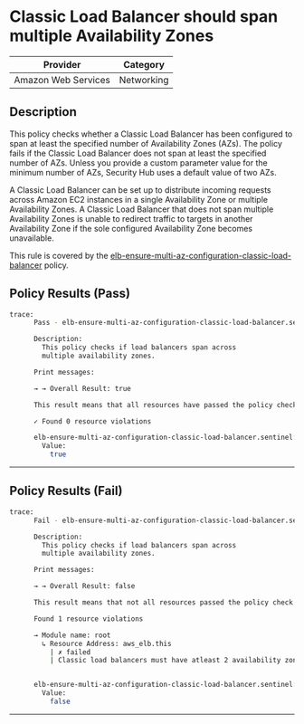 # Classic Load Balancer should span multiple Availability Zones

| Provider            | Category     |
|---------------------|--------------|
| Amazon Web Services | Networking   |

## Description

This policy checks whether a Classic Load Balancer has been configured to span at least the specified number of Availability Zones (AZs). The policy fails if the Classic Load Balancer does not span at least the specified number of AZs. Unless you provide a custom parameter value for the minimum number of AZs, Security Hub uses a default value of two AZs.

A Classic Load Balancer can be set up to distribute incoming requests across Amazon EC2 instances in a single Availability Zone or multiple Availability Zones. A Classic Load Balancer that does not span multiple Availability Zones is unable to redirect traffic to targets in another Availability Zone if the sole configured Availability Zone becomes unavailable.

This rule is covered by the [elb-ensure-multi-az-configuration-classic-load-balancer](https://github.com/hashicorp/policy-library-NIST-Policy-Set-for-AWS-Terraform/blob/main/policies/elb/elb-ensure-multi-az-configuration-classic-load-balancer.sentinel) policy.

## Policy Results (Pass)
```bash
trace:
      Pass - elb-ensure-multi-az-configuration-classic-load-balancer.sentinel

      Description:
        This policy checks if load balancers span across
        multiple availability zones.

      Print messages:

      → → Overall Result: true

      This result means that all resources have passed the policy check for the policy elb-ensure-multi-az-configuration.

      ✓ Found 0 resource violations

      elb-ensure-multi-az-configuration-classic-load-balancer.sentinel:54:1 - Rule "main"
        Value:
          true
```

---

## Policy Results (Fail)
```bash
trace:
      Fail - elb-ensure-multi-az-configuration-classic-load-balancer.sentinel

      Description:
        This policy checks if load balancers span across
        multiple availability zones.

      Print messages:

      → → Overall Result: false

      This result means that not all resources passed the policy check and the protected behavior is not allowed for the policy elb-ensure-multi-az-configuration.

      Found 1 resource violations

      → Module name: root
        ↳ Resource Address: aws_elb.this
          | ✗ failed
          | Classic load balancers must have atleast 2 availability zones configured


      elb-ensure-multi-az-configuration-classic-load-balancer.sentinel:54:1 - Rule "main"
        Value:
          false
```

---